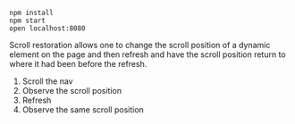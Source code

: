 ```
npm install
npm start
open localhost:8080
```

Scroll restoration allows one to change the scroll position of a dynamic element on the page and then refresh and have the scroll position return to where it had been before the refresh.

1. Scroll the nav
1. Observe the scroll position
1. Refresh
1. Observe the same scroll position
